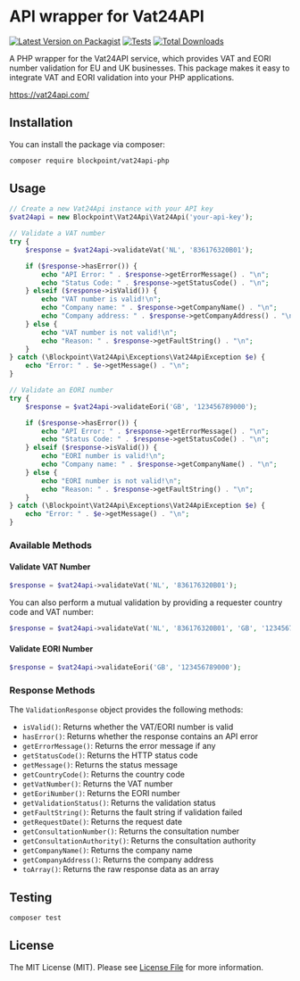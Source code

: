 # API wrapper for Vat24API

[![Latest Version on Packagist](https://img.shields.io/packagist/v/blockpoint/vat24api-php.svg?style=flat-square)](https://packagist.org/packages/blockpoint/vat24api-php)
[![Tests](https://img.shields.io/github/actions/workflow/status/blockpoint/vat24api-php/run-tests.yml?branch=main&label=tests&style=flat-square)](https://github.com/blockpoint/vat24api-php/actions/workflows/run-tests.yml)
[![Total Downloads](https://img.shields.io/packagist/dt/blockpoint/vat24api-php.svg?style=flat-square)](https://packagist.org/packages/blockpoint/vat24api-php)

A PHP wrapper for the Vat24API service, which provides VAT and EORI number validation for EU and UK businesses. This package makes it easy to integrate VAT and EORI validation into your PHP applications.

https://vat24api.com/

## Installation

You can install the package via composer:

```bash
composer require blockpoint/vat24api-php
```

## Usage

```php
// Create a new Vat24Api instance with your API key
$vat24api = new Blockpoint\Vat24Api\Vat24Api('your-api-key');

// Validate a VAT number
try {
    $response = $vat24api->validateVat('NL', '836176320B01');

    if ($response->hasError()) {
        echo "API Error: " . $response->getErrorMessage() . "\n";
        echo "Status Code: " . $response->getStatusCode() . "\n";
    } elseif ($response->isValid()) {
        echo "VAT number is valid!\n";
        echo "Company name: " . $response->getCompanyName() . "\n";
        echo "Company address: " . $response->getCompanyAddress() . "\n";
    } else {
        echo "VAT number is not valid!\n";
        echo "Reason: " . $response->getFaultString() . "\n";
    }
} catch (\Blockpoint\Vat24Api\Exceptions\Vat24ApiException $e) {
    echo "Error: " . $e->getMessage() . "\n";
}

// Validate an EORI number
try {
    $response = $vat24api->validateEori('GB', '123456789000');

    if ($response->hasError()) {
        echo "API Error: " . $response->getErrorMessage() . "\n";
        echo "Status Code: " . $response->getStatusCode() . "\n";
    } elseif ($response->isValid()) {
        echo "EORI number is valid!\n";
        echo "Company name: " . $response->getCompanyName() . "\n";
    } else {
        echo "EORI number is not valid!\n";
        echo "Reason: " . $response->getFaultString() . "\n";
    }
} catch (\Blockpoint\Vat24Api\Exceptions\Vat24ApiException $e) {
    echo "Error: " . $e->getMessage() . "\n";
}
```

### Available Methods

#### Validate VAT Number

```php
$response = $vat24api->validateVat('NL', '836176320B01');
```

You can also perform a mutual validation by providing a requester country code and VAT number:

```php
$response = $vat24api->validateVat('NL', '836176320B01', 'GB', '123456789');
```

#### Validate EORI Number

```php
$response = $vat24api->validateEori('GB', '123456789000');
```

### Response Methods

The `ValidationResponse` object provides the following methods:

- `isValid()`: Returns whether the VAT/EORI number is valid
- `hasError()`: Returns whether the response contains an API error
- `getErrorMessage()`: Returns the error message if any
- `getStatusCode()`: Returns the HTTP status code
- `getMessage()`: Returns the status message
- `getCountryCode()`: Returns the country code
- `getVatNumber()`: Returns the VAT number
- `getEoriNumber()`: Returns the EORI number
- `getValidationStatus()`: Returns the validation status
- `getFaultString()`: Returns the fault string if validation failed
- `getRequestDate()`: Returns the request date
- `getConsultationNumber()`: Returns the consultation number
- `getConsultationAuthority()`: Returns the consultation authority
- `getCompanyName()`: Returns the company name
- `getCompanyAddress()`: Returns the company address
- `toArray()`: Returns the raw response data as an array

## Testing

```bash
composer test
```

## License

The MIT License (MIT). Please see [License File](LICENSE.md) for more information.
